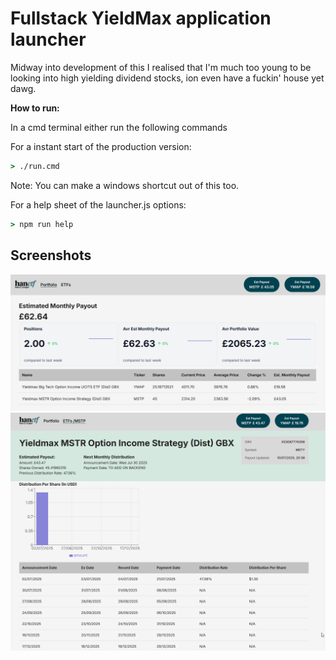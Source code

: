 # Fullstack YieldMax application launcher
Midway into development of this I realised that I'm much too young to be looking into high yielding dividend stocks, ion even have a fuckin' house yet dawg.

**How to run:**

In a cmd terminal either run the following commands

For a instant start of the production version:
```cmd
> ./run.cmd
```
Note: You can make a windows shortcut out of this too.

For a help sheet of the launcher.js options:
```cmd
> npm run help
```

## Screenshots
![image](/screenshots/firefox_HXDerE9iG4.png)
![image](/screenshots/firefox_oCmOW0Y3wg.png)